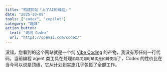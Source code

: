 ```yaml
---
title: "构建网站「上了AI的贼船」"
date: "2025-10-09"
tools: ["codex", "copilot"]
category: "趣味"
action_button:
  text: "访问 Codex"
  url: "https://openai.com/codex/"
---
```


没错，您看到的这个网站就是一个纯 [Vibe Coding](https://zh.wikipedia.org/zh-cn/Vibe_coding) 的产物，我没有写任何一行代码。当前编程 agent 类工具在处理`前端问题时确实是如臂使指`了，Codex 的性价比在当今可以说是顶级，它从计划到实施几乎包揽了全部工作。